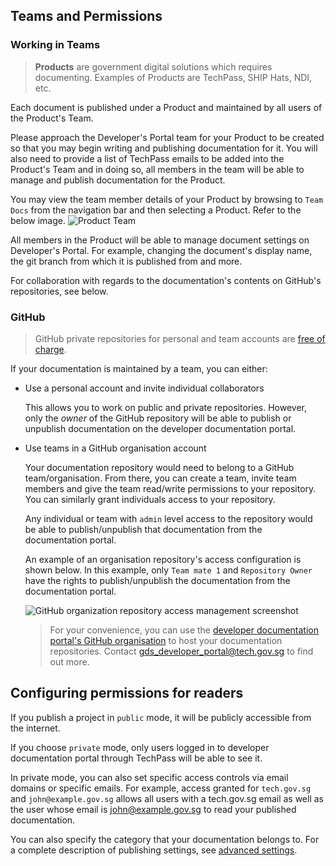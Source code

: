 ## Teams and Permissions
<!-- todo: add a segment about Product Teams -->

### Working in Teams

> **Products** are government digital solutions which requires documenting. Examples of Products are TechPass, SHIP Hats, NDI, etc. 

Each document is published under a Product and maintained by all users of the Product's Team. 

Please approach the Developer's Portal team for your Product to be created so that you may begin writing and publishing documentation for it. You will also need to provide a list of TechPass emails to be added into the Product's Team and in doing so, all members in the team will be able to manage and publish documentation for the Product.

You may view the team member details of your Product by browsing to `Team Docs` from the navigation bar and then selecting a Product. Refer to the below image.
![Product Team](../assets/new-publishing/product-team.png)

All members in the Product will be able to manage document settings on Developer's Portal. For example, changing the document's display name, the git branch from which it is published from and more.

For collaboration with regards to the documentation's contents on GitHub's repositories, see below.
### GitHub

> GitHub private repositories for personal and team accounts are [free of charge](https://github.com/pricing).

If your documentation is maintained by a team, you can either:

- Use a personal account and invite individual collaborators

  This allows you to work on public and private repositories. However, only the _owner_ of the GitHub repository will be able to publish
  or unpublish documentation on the developer documentation portal.

- Use teams in a GitHub organisation account

  Your documentation repository would need to belong to a GitHub team/organisation. From there, you can create a team, invite team members and give the team
  read/write permissions to your repository. You can similarly grant individuals access to your repository.

  Any individual or team with `admin` level access to the repository would be able to publish/unpublish that documentation from the documentation portal.

  An example of an organisation repository's access configuration is shown below. In this example, only `Team mate 1` and `Repository Owner` have the rights to publish/unpublish the documentation from the documentation portal.

  ![GitHub organization repository access management screenshot](../assets/github_org_repo_access.png)

  > For your convenience, you can use the [developer documentation portal's GitHub organisation](https://github.com/sg-developer-portal) to host your documentation repositories.
  > Contact gds_developer_portal@tech.gov.sg to find out more.

## Configuring permissions for readers

If you publish a project in `public` mode, it will be publicly accessible from the internet.

If you choose `private` mode, only users logged in to developer documentation portal through TechPass will be able to see it. 

In private mode, you can also set specific access controls via email domains or specific emails. For example, access granted for `tech.gov.sg` and `john@example.gov.sg` allows all users with a tech.gov.sg email as well as the user whose email is john@example.gov.sg to read your published documentation.

You can also specify the category that your documentation belongs to. For a complete description of publishing settings, see [advanced settings](advanced/publishing-settings).
